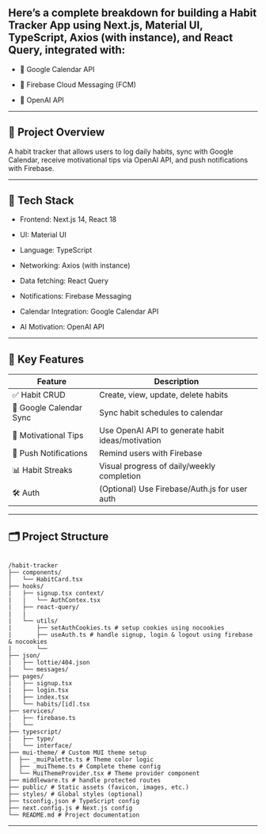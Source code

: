 ## Here’s a complete breakdown for building a Habit Tracker App using Next.js, Material UI, TypeScript, Axios (with instance), and React Query, integrated with:

- 📆 Google Calendar API

- 🔔 Firebase Cloud Messaging (FCM)

- 🧠 OpenAI API

---

## 📘 Project Overview
 A habit tracker that allows users to log daily habits, sync with Google Calendar, receive motivational tips via OpenAI API, and push notifications with Firebase.

---

## 🧱 Tech Stack
 - Frontend: Next.js 14, React 18

 - UI: Material UI

 - Language: TypeScript

 - Networking: Axios (with instance)

 - Data fetching: React Query

 - Notifications: Firebase Messaging

 - Calendar Integration: Google Calendar API

 - AI Motivation: OpenAI API

---

## 🧩 Key Features

| Feature                 | Description                                       |
| ----------------------- | ------------------------------------------------- |
| ✅ Habit CRUD            | Create, view, update, delete habits               |
| 📅 Google Calendar Sync | Sync habit schedules to calendar                  |
| 🧠 Motivational Tips    | Use OpenAI API to generate habit ideas/motivation |
| 🔔 Push Notifications   | Remind users with Firebase                        |
| 📊 Habit Streaks        | Visual progress of daily/weekly completion        |
| 🛠 Auth                 | (Optional) Use Firebase/Auth.js for user auth     |

---

## 🗂 Project Structure

<pre><code>
/habit-tracker
├── components/
│   └── HabitCard.tsx
├── hooks/
|   ├── signup.tsx context/
|   |   └── AuthContex.tsx
|   ├── react-query/
|   |  
|   └── utils/
|       ├── setAuthCookies.ts # setup cookies using nocookies
|       ├── useAuth.ts # handle signup, login & logout using firebase & nocookies
|       └── 
├── json/
|   ├── lottie/404.json
|   └── messages/
├── pages/
|   ├── signup.tsx
|   ├── login.tsx
|   ├── index.tsx
│   └── habits/[id].tsx
├── services/
|   ├── firebase.ts
|   └── 
├── typescript/
|   ├── type/
|   └── interface/
├── mui-theme/ # Custom MUI theme setup
│  ├── _muiPalette.ts # Theme color logic
│  ├── _muiTheme.ts # Complete theme config
│  └── MuiThemeProvider.tsx # Theme provider component
├── middleware.ts # handle protected routes
├── public/ # Static assets (favicon, images, etc.)
├── styles/ # Global styles (optional)
├── tsconfig.json # TypeScript config
├── next.config.js # Next.js config
└── README.md # Project documentation
</code></pre>

---

